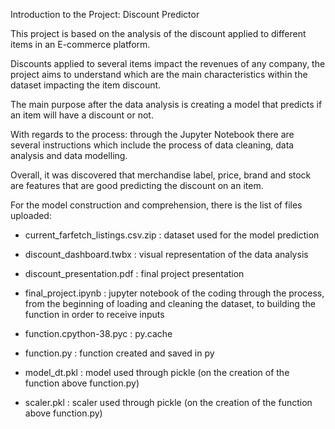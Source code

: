 Introduction to the Project: Discount Predictor 

This project is based on the analysis of the discount applied to different items in an E-commerce platform. 

Discounts applied to several items impact the revenues of any company, the project aims to understand which are the main characteristics within the dataset impacting the item discount.

The main purpose after the data analysis is creating a model that predicts if an item will have a discount or not.

With regards to the process: through the Jupyter Notebook there are several instructions which include the process of data cleaning, data analysis and data modelling. 

Overall, it was discovered that merchandise label, price, brand and stock are features that are good predicting the discount on an item.

For the model construction and comprehension, there is the list of files uploaded:

 - current_farfetch_listings.csv.zip : dataset used for the model prediction
 
 - discount_dashboard.twbx : visual representation of the data analysis

- discount_presentation.pdf : final project presentation

- final_project.ipynb : jupyter notebook of the coding through the process, from the beginning of loading and cleaning the dataset, to building the function in order to receive inputs

- function.cpython-38.pyc : py.cache

- function.py : function created and saved in py

- model_dt.pkl : model used through pickle (on the creation of the function above function.py)

- scaler.pkl : scaler used through pickle (on the creation of the function above function.py)
